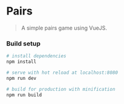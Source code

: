 # Pairs

> A simple pairs game using VueJS.

### Build setup

``` bash
# install dependencies
npm install

# serve with hot reload at localhost:8080
npm run dev

# build for production with minification
npm run build
```

